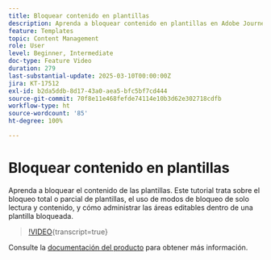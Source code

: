 ```yaml
---
title: Bloquear contenido en plantillas
description: Aprenda a bloquear contenido en plantillas en Adobe Journey Optimizer (AJO). Este tutorial trata sobre el bloqueo total o parcial de plantillas, el uso de modos de bloqueo de solo lectura y contenido, y cómo administrar las áreas editables dentro de una plantilla bloqueada.
feature: Templates
topic: Content Management
role: User
level: Beginner, Intermediate
doc-type: Feature Video
duration: 279
last-substantial-update: 2025-03-10T00:00:00Z
jira: KT-17512
exl-id: b2da5ddb-8d17-43a0-aea5-bfc5bf7cd444
source-git-commit: 70f8e11e468fefde74114e10b3d62e302718cdfb
workflow-type: ht
source-wordcount: '85'
ht-degree: 100%

---
```


# Bloquear contenido en plantillas

Aprenda a bloquear el contenido de las plantillas. Este tutorial trata sobre el bloqueo total o parcial de plantillas, el uso de modos de bloqueo de solo lectura y contenido, y cómo administrar las áreas editables dentro de una plantilla bloqueada.

>[!VIDEO](https://video.tv.adobe.com/v/3451591/?learn=on&enablevpops){transcript=true}

Consulte la [documentación del producto](https://experienceleague.adobe.com/es/docs/journey-optimizer/using/content-management/content-templates/content-locking) para obtener más información.
